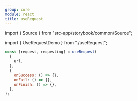 ```yaml
---
group: core
module: react
title: useRequest
---
```


import { Source } from "src-app/storybook/common/Source";

import { UseRequestDemo } from "./useRequest";

<UseRequestDemo />

```jsx {1}
const [request, requesting] = useRequest(
  {
    url,
  },
  {
    onSuccess: () => {},
    onFail: () => {},
    onFinish: () => {},
  },
);
```

<Source path="src-core/react/useRequest.ts" />
